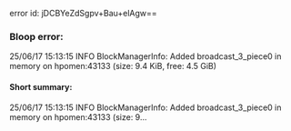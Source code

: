 error id: jDCBYeZdSgpv+Bau+elAgw==
### Bloop error:

25/06/17 15:13:15 INFO BlockManagerInfo: Added broadcast_3_piece0 in memory on hpomen:43133 (size: 9.4 KiB, free: 4.5 GiB)
#### Short summary: 

25/06/17 15:13:15 INFO BlockManagerInfo: Added broadcast_3_piece0 in memory on hpomen:43133 (size: 9...